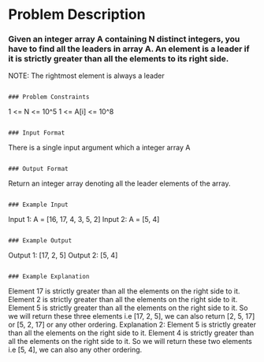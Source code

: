 # Problem Description

### Given an integer array A containing N distinct integers, you have to find all the leaders in array A. An element is a leader if it is strictly greater than all the elements to its right side.

NOTE: The rightmost element is always a leader

```

### Problem Constraints

```

1 <= N <= 10^5
1 <= A[i] <= 10^8

```

### Input Format

```

There is a single input argument which a integer array A

```

### Output Format

```

Return an integer array denoting all the leader elements of the array.

```

### Example Input

```

Input 1:
A = [16, 17, 4, 3, 5, 2]
Input 2:
A = [5, 4]

```

### Example Output

```

Output 1:
[17, 2, 5]
Output 2:
[5, 4]

```

### Example Explanation

```

Element 17 is strictly greater than all the elements on the right side to it.
Element 2 is strictly greater than all the elements on the right side to it.
Element 5 is strictly greater than all the elements on the right side to it.
So we will return these three elements i.e [17, 2, 5], we can also return [2, 5, 17] or [5, 2, 17] or any other ordering.
Explanation 2:
Element 5 is strictly greater than all the elements on the right side to it.
Element 4 is strictly greater than all the elements on the right side to it.
So we will return these two elements i.e [5, 4], we can also any other ordering.

```

```
